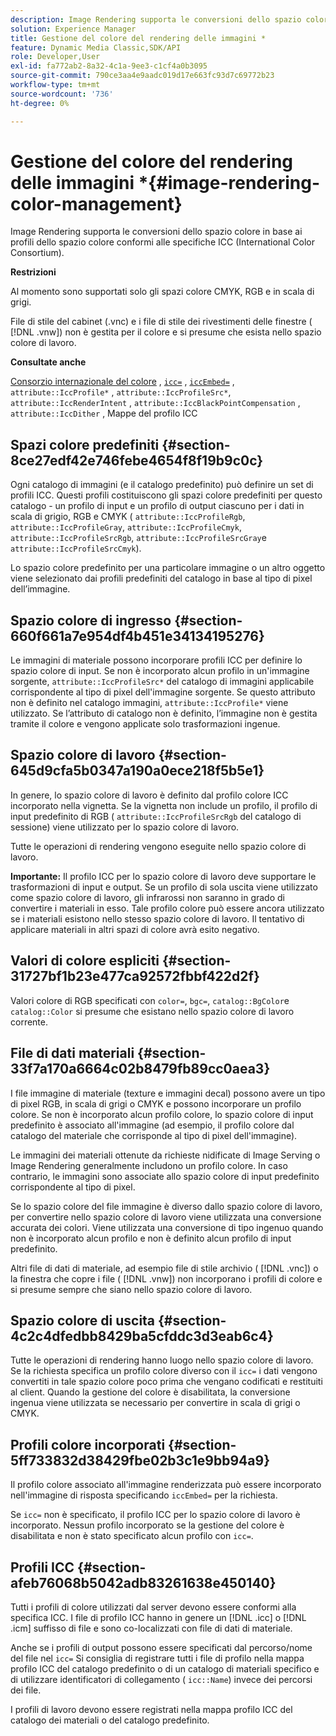 ```yaml
---
description: Image Rendering supporta le conversioni dello spazio colore in base ai profili dello spazio colore conformi alle specifiche ICC (International Color Consortium).
solution: Experience Manager
title: Gestione del colore del rendering delle immagini *
feature: Dynamic Media Classic,SDK/API
role: Developer,User
exl-id: fa772ab2-8a32-4c1a-9ee3-c1cf4a0b3095
source-git-commit: 790ce3aa4e9aadc019d17e663fc93d7c69772b23
workflow-type: tm+mt
source-wordcount: '736'
ht-degree: 0%

---
```


# Gestione del colore del rendering delle immagini *{#image-rendering-color-management}

Image Rendering supporta le conversioni dello spazio colore in base ai profili dello spazio colore conformi alle specifiche ICC (International Color Consortium).

**Restrizioni**

Al momento sono supportati solo gli spazi colore CMYK, RGB e in scala di grigi.

File di stile del cabinet (.vnc) e i file di stile dei rivestimenti delle finestre ( [!DNL .vnw]) non è gestita per il colore e si presume che esista nello spazio colore di lavoro.

**Consultate anche**

[Consorzio internazionale del colore](https://www.color.org/index.xalter) , [ `icc=`](../../../../../ir-api/http-protocol/image-rendering-api-ref/c-ir-http-protocol-ref/c-ir-http-protocol-command-reference/r-ir-icc.md#reference-86a2fff3cef24982ad2063d977a16e06) , [ `iccEmbed=`](../../../../../ir-api/http-protocol/image-rendering-api-ref/c-ir-http-protocol-ref/c-ir-http-protocol-command-reference/r-ir-iccembed.md#reference-47a433138c7c4b29b9b29871b2491a7f) , `attribute::IccProfile*` , `attribute::IccProfileSrc*`, `attribute::IccRenderIntent` , `attribute::IccBlackPointCompensation` , `attribute::IccDither` , Mappe del profilo ICC

## Spazi colore predefiniti {#section-8ce27edf42e746febe4654f8f19b9c0c}

Ogni catalogo di immagini (e il catalogo predefinito) può definire un set di profili ICC. Questi profili costituiscono gli spazi colore predefiniti per questo catalogo - un profilo di input e un profilo di output ciascuno per i dati in scala di grigio, RGB e CMYK ( `attribute::IccProfileRgb`, `attribute::IccProfileGray`, `attribute::IccProfileCmyk`, `attribute::IccProfileSrcRgb`, `attribute::IccProfileSrcGray`e `attribute::IccProfileSrcCmyk`).

Lo spazio colore predefinito per una particolare immagine o un altro oggetto viene selezionato dai profili predefiniti del catalogo in base al tipo di pixel dell’immagine.

## Spazio colore di ingresso {#section-660f661a7e954df4b451e34134195276}

Le immagini di materiale possono incorporare profili ICC per definire lo spazio colore di input. Se non è incorporato alcun profilo in un&#39;immagine sorgente, `attribute::IccProfileSrc*` del catalogo di immagini applicabile corrispondente al tipo di pixel dell&#39;immagine sorgente. Se questo attributo non è definito nel catalogo immagini, `attribute::IccProfile*` viene utilizzato. Se l’attributo di catalogo non è definito, l’immagine non è gestita tramite il colore e vengono applicate solo trasformazioni ingenue.

## Spazio colore di lavoro {#section-645d9cfa5b0347a190a0ece218f5b5e1}

In genere, lo spazio colore di lavoro è definito dal profilo colore ICC incorporato nella vignetta. Se la vignetta non include un profilo, il profilo di input predefinito di RGB ( `attribute::IccProfileSrcRgb` del catalogo di sessione) viene utilizzato per lo spazio colore di lavoro.

Tutte le operazioni di rendering vengono eseguite nello spazio colore di lavoro.

**Importante:** Il profilo ICC per lo spazio colore di lavoro deve supportare le trasformazioni di input e output. Se un profilo di sola uscita viene utilizzato come spazio colore di lavoro, gli infrarossi non saranno in grado di convertire i materiali in esso. Tale profilo colore può essere ancora utilizzato se i materiali esistono nello stesso spazio colore di lavoro. Il tentativo di applicare materiali in altri spazi di colore avrà esito negativo.

## Valori di colore espliciti {#section-31727bf1b23e477ca92572fbbf422d2f}

Valori colore di RGB specificati con `color=`, `bgc=`, `catalog::BgColor`e `catalog::Color` si presume che esistano nello spazio colore di lavoro corrente.

## File di dati materiali {#section-33f7a170a6664c02b8479fb89cc0aea3}

I file immagine di materiale (texture e immagini decal) possono avere un tipo di pixel RGB, in scala di grigi o CMYK e possono incorporare un profilo colore. Se non è incorporato alcun profilo colore, lo spazio colore di input predefinito è associato all&#39;immagine (ad esempio, il profilo colore dal catalogo del materiale che corrisponde al tipo di pixel dell&#39;immagine).

Le immagini dei materiali ottenute da richieste nidificate di Image Serving o Image Rendering generalmente includono un profilo colore. In caso contrario, le immagini sono associate allo spazio colore di input predefinito corrispondente al tipo di pixel.

Se lo spazio colore del file immagine è diverso dallo spazio colore di lavoro, per convertire nello spazio colore di lavoro viene utilizzata una conversione accurata dei colori. Viene utilizzata una conversione di tipo ingenuo quando non è incorporato alcun profilo e non è definito alcun profilo di input predefinito.

Altri file di dati di materiale, ad esempio file di stile archivio ( [!DNL .vnc]) o la finestra che copre i file ( [!DNL .vnw]) non incorporano i profili di colore e si presume sempre che siano nello spazio colore di lavoro.

## Spazio colore di uscita {#section-4c2c4dfedbb8429ba5cfddc3d3eab6c4}

Tutte le operazioni di rendering hanno luogo nello spazio colore di lavoro. Se la richiesta specifica un profilo colore diverso con il `icc=` i dati vengono convertiti in tale spazio colore poco prima che vengano codificati e restituiti al client. Quando la gestione del colore è disabilitata, la conversione ingenua viene utilizzata se necessario per convertire in scala di grigi o CMYK.

## Profili colore incorporati {#section-5ff733832d38429fbe02b3c1e9bb94a9}

Il profilo colore associato all&#39;immagine renderizzata può essere incorporato nell&#39;immagine di risposta specificando `iccEmbed=` per la richiesta.

Se `icc=` non è specificato, il profilo ICC per lo spazio colore di lavoro è incorporato. Nessun profilo incorporato se la gestione del colore è disabilitata e non è stato specificato alcun profilo con `icc=`.

## Profili ICC {#section-afeb76068b5042adb83261638e450140}

Tutti i profili di colore utilizzati dal server devono essere conformi alla specifica ICC. I file di profilo ICC hanno in genere un [!DNL .icc] o [!DNL .icm] suffisso di file e sono co-localizzati con file di dati di materiale.

Anche se i profili di output possono essere specificati dal percorso/nome del file nel `icc=` Si consiglia di registrare tutti i file di profilo nella mappa profilo ICC del catalogo predefinito o di un catalogo di materiali specifico e di utilizzare identificatori di collegamento ( `icc::Name`) invece dei percorsi dei file.

I profili di lavoro devono essere registrati nella mappa profilo ICC del catalogo dei materiali o del catalogo predefinito.
